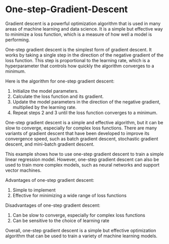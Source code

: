 # One-step-Gradient-Descent

Gradient descent is a powerful optimization algorithm that is used in many areas of machine learning and data science. It is a simple but effective way to minimize a loss function, which is a measure of how well a model is performing.

One-step gradient descent is the simplest form of gradient descent. It works by taking a single step in the direction of the negative gradient of the loss function. This step is proportional to the learning rate, which is a hyperparameter that controls how quickly the algorithm converges to a minimum.

Here is the algorithm for one-step gradient descent:

1. Initialize the model parameters.
2. Calculate the loss function and its gradient.
3. Update the model parameters in the direction of the negative gradient, multiplied by the learning rate.
4. Repeat steps 2 and 3 until the loss function converges to a minimum.

One-step gradient descent is a simple and effective algorithm, but it can be slow to converge, especially for complex loss functions. There are many variants of gradient descent that have been developed to improve its convergence speed, such as batch gradient descent, stochastic gradient descent, and mini-batch gradient descent.

This example shows how to use one-step gradient descent to train a simple linear regression model. However, one-step gradient descent can also be used to train more complex models, such as neural networks and support vector machines.

Advantages of one-step gradient descent:

1. Simple to implement
2. Effective for minimizing a wide range of loss functions
   
Disadvantages of one-step gradient descent:
1. Can be slow to converge, especially for complex loss functions
2. Can be sensitive to the choice of learning rate
   
Overall, one-step gradient descent is a simple but effective optimization algorithm that can be used to train a variety of machine learning models.
